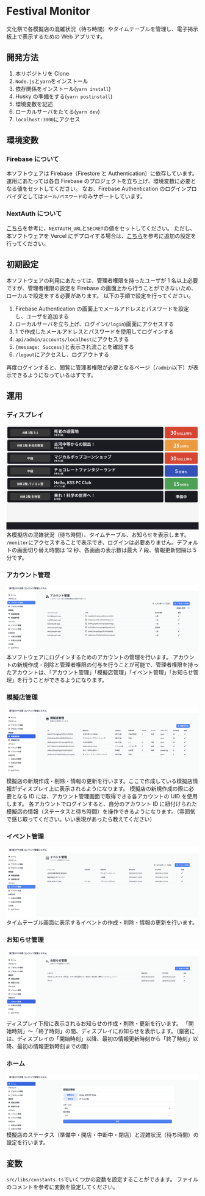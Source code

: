 # Festival Monitor

文化祭で各模擬店の混雑状況（待ち時間）やタイムテーブルを管理し、電子掲示板上で表示するための Web アプリです。

## 開発方法

1. 本リポジトリを Clone
2. `Node.js`と`yarn`をインストール
3. 依存関係をインストール(`yarn install`)
4. Husky の準備をする(`yarn postinstall`)
5. 環境変数を記述
6. ローカルサーバをたてる(`yarn dev`)
7. `localhost:3000`にアクセス

## 環境変数

### Firebase について

本ソフトウェアは Firebase（Firestore と Authentication）に依存しています。
運用にあたっては各自 Firebase のプロジェクトを立ち上げ、環境変数に必要となる値をセットしてください。
なお、Firebase Authentication のログインプロバイダとしては`メール/パスワード`のみサポートしています。

### NextAuth について

[こちら](https://next-auth.js.org/configuration/options)を参考に、`NEXTAUTH_URL`と`SECRET`の値をセットしてください。
ただし、本ソフトウェアを Vercel にデプロイする場合は、[こちら](https://zenn.dev/msy/articles/fe4e7d44e5d095)を参考に追加の設定を行ってください。

## 初期設定

本ソフトウェアの利用にあたっては、管理者権限を持ったユーザが 1 名以上必要ですが、管理者権限の設定を Firebase の画面上から行うことができないため、ローカルで設定をする必要があります。
以下の手順で設定を行ってください。

1. Firebase Authentication の画面上でメールアドレスとパスワードを設定し、ユーザを追加する
2. ローカルサーバを立ち上げ、ログイン(`/login`)画面にアクセスする
3. 1 で作成したメールアドレスとパスワードを使用してログインする
4. `api/admin/accounts/localhost`にアクセスする
5. `{message: Success}`と表示され流ことを確認する
6. `/logout`にアクセスし、ログアウトする

再度ログインすると、閲覧に管理者権限が必要となるページ（`/admin`以下）が表示できるようになっているはずです。

## 運用

### ディスプレイ

![](images/monitor.png)
各模擬店の混雑状況（待ち時間）、タイムテーブル、お知らせを表示します。
`/monitor`にアクセスすることで表示でき、ログインは必要ありません。デフォルトの画面切り替え時間は 12 秒、各画面の表示数は最大 7 段、情報更新間隔は 5 分です。

### アカウント管理

![](images/accounts.png)
本ソフトウェアにログインするためのアカウントの管理を行います。
アカウントの新規作成・削除と管理者権限の付与を行うことが可能で、管理者権限を持ったアカウントは、「アカウント管理」「模擬店管理」「イベント管理」「お知らせ管理」を行うことができるようになります。

### 模擬店管理

![](images/booths.png)
模擬店の新規作成・削除・情報の更新を行います。ここで作成している模擬店情報がディスプレイ上に表示されるようになります。
模擬店の新規作成の際に必要となる ID には、アカウント管理画面で取得できる各アカウントの UID を使用します。
各アカウントでログインすると、自分のアカウント ID に紐付けられた模擬店の情報（ステータスと待ち時間）を操作できるようになります。（雰囲気で感じ取ってください。いい表現があったら教えてください）

### イベント管理

![](images/events.png)
タイムテーブル画面に表示するイベントの作成・削除・情報の更新を行います。

### お知らせ管理

![](images/notices.png)
ディスプレイ下段に表示されるお知らせの作成・削除・更新を行います。
「開始時刻」〜「終了時刻」の間、ディスプレイにお知らせを表示します。（厳密には、ディスプレイの「開始時刻」以降、最初の情報更新時刻から「終了時刻」以降、最初の情報更新時刻までの間）

### ホーム

![](images/home.png)
模擬店のステータス（準備中・開店・中断中・閉店）と混雑状況（待ち時間）の設定を行います。

## 変数

`src/libs/constants.ts`でいくつかの変数を設定することができます。
ファイルのコメントを参考に変数を設定してください。
